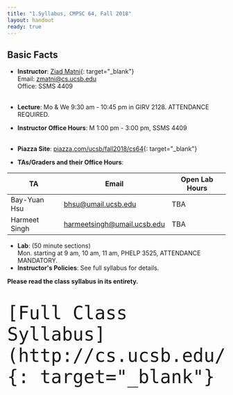 ```yaml
---
title: "1.Syllabus, CMPSC 64, Fall 2018"
layout: handout
ready: true
---
```


<div markdown="1">

Basic Facts
-----------

* **Instructor**:  [Ziad Matni](http://www.cs.ucsb.edu/~zmatni){: target="_blank"}<br/>
Email: <zmatni@cs.ucsb.edu><br/>
Office: SSMS 4409<br/><br/>

* **Lecture**: Mo & We 9:30 am - 10:45 pm in GIRV 2128. ATTENDANCE REQUIRED.
* **Instructor Office Hours**: M 1:00 pm - 3:00 pm, SSMS 4409<br/><br/>

* **Piazza Site**: [piazza.com/ucsb/fall2018/cs64](https://www.piazza.com/ucsb/fall2018/cs64){: target="_blank"}<br/>
* **TAs/Graders and their Office Hours**:<br/>

| <b>TA</b>         | <b>Email</b>               | <b>Open Lab Hours</b>  |
|-------------------|----------------------------|------------------------|
| Bay-Yuan Hsu      | <bhsu@umail.ucsb.edu>      | TBA|
| Harmeet Singh     | <harmeetsingh@umail.ucsb.edu>     | TBA|

* **Lab**: (50 minute sections)<br/>
Mon. starting at 9 am, 10 am, 11 am, PHELP 3525, ATTENDANCE MANDATORY.<br/>
* **Instructor's Policies**: See full syllabus for details.<br/>

<strong>Please read the class syllabus in its entirety.</strong><br/>

<font size="18">

    [Full Class Syllabus](http://cs.ucsb.edu/~zmatni/syllabi/CS64F18_syllabus.pdf){: target="_blank"}

</font>

</div>
